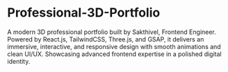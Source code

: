 # Professional-3D-Portfolio
A modern 3D professional portfolio built by Sakthivel, Frontend Engineer. Powered by React.js, TailwindCSS, Three.js, and GSAP, it delivers an immersive, interactive, and responsive design with smooth animations and clean UI/UX. Showcasing advanced frontend expertise in a polished digital identity.
